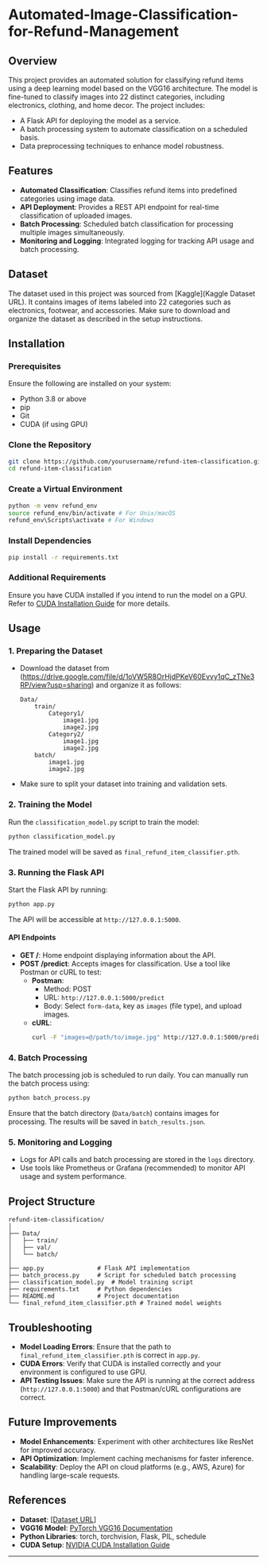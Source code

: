 # Automated-Image-Classification-for-Refund-Management


## Overview
This project provides an automated solution for classifying refund items using a deep learning model based on the VGG16 architecture. The model is fine-tuned to classify images into 22 distinct categories, including electronics, clothing, and home decor. The project includes:
- A Flask API for deploying the model as a service.
- A batch processing system to automate classification on a scheduled basis.
- Data preprocessing techniques to enhance model robustness.

## Features
- **Automated Classification**: Classifies refund items into predefined categories using image data.
- **API Deployment**: Provides a REST API endpoint for real-time classification of uploaded images.
- **Batch Processing**: Scheduled batch classification for processing multiple images simultaneously.
- **Monitoring and Logging**: Integrated logging for tracking API usage and batch processing.

## Dataset
The dataset used in this project was sourced from [Kaggle](Kaggle Dataset URL). It contains images of items labeled into 22 categories such as electronics, footwear, and accessories. Make sure to download and organize the dataset as described in the setup instructions.

## Installation
### Prerequisites
Ensure the following are installed on your system:
- Python 3.8 or above
- pip
- Git
- CUDA (if using GPU)

### Clone the Repository
```bash
git clone https://github.com/yourusername/refund-item-classification.git
cd refund-item-classification
```

### Create a Virtual Environment
```bash
python -m venv refund_env
source refund_env/bin/activate # For Unix/macOS
refund_env\Scripts\activate # For Windows
```

### Install Dependencies
```bash
pip install -r requirements.txt
```

### Additional Requirements
Ensure you have CUDA installed if you intend to run the model on a GPU. Refer to [CUDA Installation Guide](https://developer.nvidia.com/cuda-downloads) for more details.

## Usage
### 1. Preparing the Dataset
- Download the dataset from (https://drive.google.com/file/d/1oVW5R8OrHjdPKeV60Evvy1qC_zTNe3RP/view?usp=sharing) and organize it as follows:
  ```
  Data/
      train/
          Category1/
              image1.jpg
              image2.jpg
          Category2/
              image1.jpg
              image2.jpg
      batch/
          image1.jpg
          image2.jpg
  ```
- Make sure to split your dataset into training and validation sets.

### 2. Training the Model
Run the `classification_model.py` script to train the model:
```bash
python classification_model.py
```
The trained model will be saved as `final_refund_item_classifier.pth`.

### 3. Running the Flask API
Start the Flask API by running:
```bash
python app.py
```
The API will be accessible at `http://127.0.0.1:5000`.

#### API Endpoints
- **GET /**: Home endpoint displaying information about the API.
- **POST /predict**: Accepts images for classification. Use a tool like Postman or cURL to test:
    - **Postman**:
        - Method: POST
        - URL: `http://127.0.0.1:5000/predict`
        - Body: Select `form-data`, key as `images` (file type), and upload images.
    - **cURL**:
        ```bash
        curl -F "images=@/path/to/image.jpg" http://127.0.0.1:5000/predict
        ```

### 4. Batch Processing
The batch processing job is scheduled to run daily. You can manually run the batch process using:
```bash
python batch_process.py
```
Ensure that the batch directory (`Data/batch`) contains images for processing. The results will be saved in `batch_results.json`.

### 5. Monitoring and Logging
- Logs for API calls and batch processing are stored in the `logs` directory.
- Use tools like Prometheus or Grafana (recommended) to monitor API usage and system performance.

## Project Structure
```
refund-item-classification/
│
├── Data/
│   ├── train/
│   ├── val/
│   └── batch/
│
├── app.py               # Flask API implementation
├── batch_process.py     # Script for scheduled batch processing
├── classification_model.py  # Model training script
├── requirements.txt     # Python dependencies
├── README.md            # Project documentation
└── final_refund_item_classifier.pth # Trained model weights
```

## Troubleshooting
- **Model Loading Errors**: Ensure that the path to `final_refund_item_classifier.pth` is correct in `app.py`.
- **CUDA Errors**: Verify that CUDA is installed correctly and your environment is configured to use GPU.
- **API Testing Issues**: Make sure the API is running at the correct address (`http://127.0.0.1:5000`) and that Postman/cURL configurations are correct.

## Future Improvements
- **Model Enhancements**: Experiment with other architectures like ResNet for improved accuracy.
- **API Optimization**: Implement caching mechanisms for faster inference.
- **Scalability**: Deploy the API on cloud platforms (e.g., AWS, Azure) for handling large-scale requests.

## References
- **Dataset**: [[Dataset URL](https://drive.google.com/file/d/1oVW5R8OrHjdPKeV60Evvy1qC_zTNe3RP/view?usp=sharing)]
- **VGG16 Model**: [PyTorch VGG16 Documentation](https://pytorch.org/vision/stable/models.html)
- **Python Libraries**: torch, torchvision, Flask, PIL, schedule
- **CUDA Setup**: [NVIDIA CUDA Installation Guide](https://developer.nvidia.com/cuda-downloads)

---
